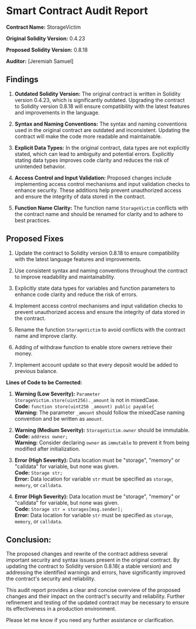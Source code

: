 # Smart Contract Audit Report

**Contract Name:** StorageVictim

**Original Solidity Version:** 0.4.23

**Proposed Solidity Version:** 0.8.18

**Auditor:** [Jeremiah Samuel]


## Findings

1. **Outdated Solidity Version:** The original contract is written in Solidity version 0.4.23, which is significantly outdated. Upgrading the contract to Solidity version 0.8.18 will ensure compatibility with the latest features and improvements in the language.

2. **Syntax and Naming Conventions:** The syntax and naming conventions used in the original contract are outdated and inconsistent. Updating the contract will make the code more readable and maintainable.

3. **Explicit Data Types:** In the original contract, data types are not explicitly stated, which can lead to ambiguity and potential errors. Explicitly stating data types improves code clarity and reduces the risk of unintended behavior.

4. **Access Control and Input Validation:** Proposed changes include implementing access control mechanisms and input validation checks to enhance security. These additions help prevent unauthorized access and ensure the integrity of data stored in the contract.

5. **Function Name Clarity:** The function name `StorageVictim` conflicts with the contract name and should be renamed for clarity and to adhere to best practices.


## Proposed Fixes

1. Update the contract to Solidity version 0.8.18 to ensure compatibility with the latest language features and improvements.

2. Use consistent syntax and naming conventions throughout the contract to improve readability and maintainability.

3. Explicitly state data types for variables and function parameters to enhance code clarity and reduce the risk of errors.

4. Implement access control mechanisms and input validation checks to prevent unauthorized access and ensure the integrity of data stored in the contract.

5. Rename the function `StorageVictim` to avoid conflicts with the contract name and improve clarity.
6. Adding of withdraw function to enable store owners retrieve their money.
7. Implement account update so that every deposit would be added to previous balance.



**Lines of Code to be Corrected:**

1. **Warning (Low Severity):** `Parameter StorageVictim.store(uint256)._amount` is not in mixedCase.  
   **Code:** `function store(uint256 _amount) public payable{`  
   **Warning:** The parameter `_amount` should follow the mixedCase naming convention and be written as `amount`.

2. **Warning (Medium Severity):** `StorageVictim.owner` should be immutable.  
   **Code:** `address owner;`  
   **Warning:** Consider declaring `owner` as `immutable` to prevent it from being modified after initialization.

3. **Error (High Severity):** Data location must be "storage", "memory" or "calldata" for variable, but none was given.  
   **Code:** `Storage str;`  
   **Error:** Data location for variable `str` must be specified as `storage`, `memory`, or `calldata`.

4. **Error (High Severity):** Data location must be "storage", "memory" or "calldata" for variable, but none was given.  
   **Code:** `Storage str = storages[msg.sender];`  
   **Error:** Data location for variable `str` must be specified as `storage`, `memory`, or `calldata`.



## Conclusion:

The proposed changes and rewrite of the contract address several important security and syntax issues present in the original contract. By updating the contract to Solidity version 0.8.18( a stable version) and addressing the identified warnings and errors, have significantly improved the contract's security and reliability.

This audit report provides a clear and concise overview of the proposed changes and their impact on the contract's security and reliability. Further refinement and testing of the updated contract may be necessary to ensure its effectiveness in a production environment.

Please let me know if you need any further assistance or clarification.